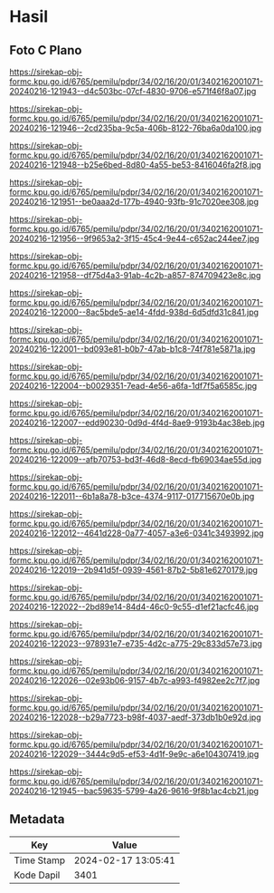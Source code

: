 # Hasil

## Foto C Plano

https://sirekap-obj-formc.kpu.go.id/6765/pemilu/pdpr/34/02/16/20/01/3402162001071-20240216-121943--d4c503bc-07cf-4830-9706-e571f46f8a07.jpg

https://sirekap-obj-formc.kpu.go.id/6765/pemilu/pdpr/34/02/16/20/01/3402162001071-20240216-121946--2cd235ba-9c5a-406b-8122-76ba6a0da100.jpg

https://sirekap-obj-formc.kpu.go.id/6765/pemilu/pdpr/34/02/16/20/01/3402162001071-20240216-121948--b25e6bed-8d80-4a55-be53-8416046fa2f8.jpg

https://sirekap-obj-formc.kpu.go.id/6765/pemilu/pdpr/34/02/16/20/01/3402162001071-20240216-121951--be0aaa2d-177b-4940-93fb-91c7020ee308.jpg

https://sirekap-obj-formc.kpu.go.id/6765/pemilu/pdpr/34/02/16/20/01/3402162001071-20240216-121956--9f9653a2-3f15-45c4-9e44-c652ac244ee7.jpg

https://sirekap-obj-formc.kpu.go.id/6765/pemilu/pdpr/34/02/16/20/01/3402162001071-20240216-121958--df75d4a3-91ab-4c2b-a857-874709423e8c.jpg

https://sirekap-obj-formc.kpu.go.id/6765/pemilu/pdpr/34/02/16/20/01/3402162001071-20240216-122000--8ac5bde5-ae14-4fdd-938d-6d5dfd31c841.jpg

https://sirekap-obj-formc.kpu.go.id/6765/pemilu/pdpr/34/02/16/20/01/3402162001071-20240216-122001--bd093e81-b0b7-47ab-b1c8-74f781e5871a.jpg

https://sirekap-obj-formc.kpu.go.id/6765/pemilu/pdpr/34/02/16/20/01/3402162001071-20240216-122004--b0029351-7ead-4e56-a6fa-1df7f5a6585c.jpg

https://sirekap-obj-formc.kpu.go.id/6765/pemilu/pdpr/34/02/16/20/01/3402162001071-20240216-122007--edd90230-0d9d-4f4d-8ae9-9193b4ac38eb.jpg

https://sirekap-obj-formc.kpu.go.id/6765/pemilu/pdpr/34/02/16/20/01/3402162001071-20240216-122009--afb70753-bd3f-46d8-8ecd-fb69034ae55d.jpg

https://sirekap-obj-formc.kpu.go.id/6765/pemilu/pdpr/34/02/16/20/01/3402162001071-20240216-122011--6b1a8a78-b3ce-4374-9117-017715670e0b.jpg

https://sirekap-obj-formc.kpu.go.id/6765/pemilu/pdpr/34/02/16/20/01/3402162001071-20240216-122012--4641d228-0a77-4057-a3e6-0341c3493992.jpg

https://sirekap-obj-formc.kpu.go.id/6765/pemilu/pdpr/34/02/16/20/01/3402162001071-20240216-122019--2b941d5f-0939-4561-87b2-5b81e6270179.jpg

https://sirekap-obj-formc.kpu.go.id/6765/pemilu/pdpr/34/02/16/20/01/3402162001071-20240216-122022--2bd89e14-84d4-46c0-9c55-d1ef21acfc46.jpg

https://sirekap-obj-formc.kpu.go.id/6765/pemilu/pdpr/34/02/16/20/01/3402162001071-20240216-122023--978931e7-e735-4d2c-a775-29c833d57e73.jpg

https://sirekap-obj-formc.kpu.go.id/6765/pemilu/pdpr/34/02/16/20/01/3402162001071-20240216-122026--02e93b06-9157-4b7c-a993-f4982ee2c7f7.jpg

https://sirekap-obj-formc.kpu.go.id/6765/pemilu/pdpr/34/02/16/20/01/3402162001071-20240216-122028--b29a7723-b98f-4037-aedf-373db1b0e92d.jpg

https://sirekap-obj-formc.kpu.go.id/6765/pemilu/pdpr/34/02/16/20/01/3402162001071-20240216-122029--3444c9d5-ef53-4d1f-9e9c-a6e104307419.jpg

https://sirekap-obj-formc.kpu.go.id/6765/pemilu/pdpr/34/02/16/20/01/3402162001071-20240216-121945--bac59635-5799-4a26-9616-9f8b1ac4cb21.jpg


## Metadata

| Key        | Value               |
| ---------- | ------------------- |
| Time Stamp | 2024-02-17 13:05:41 |
| Kode Dapil | 3401                |



